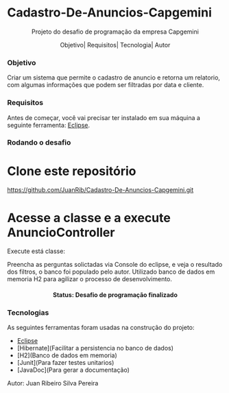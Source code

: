 # Cadastro-De-Anuncios-Capgemini  
<p align="center">Projeto do desafio de programação da empresa Capgemini</p>

<p align ="center">
<a>Objetivo</a>|
<a>Requisitos</a>|
<a>Tecnologia</a>|
<a>Autor</a>
</p>

###  Objetivo
Criar um sistema que permite o cadastro de anuncio e  retorna um relatorio, com algumas informações  que podem ser filtradas por data  e  cliente.


### Requisitos

Antes de começar, você vai precisar ter instalado em sua máquina a seguinte ferramenta:
[Eclipse](https://www.eclipse.org/). 

###  Rodando  o desafio

# Clone este repositório
<https://github.com/JuanRib/Cadastro-De-Anuncios-Capgemini.git>

# Acesse a classe e a execute AnuncioController
Execute está classe:

<a>Preencha as perguntas solictadas via Console do eclipse, e veja o resultado dos filtros,
o banco foi populado pelo autor.
</a>
<a>
Utilizado banco de dados em memoria H2 para agilizar o processo de desenvolvimento.
</a>



<h4 align="center"> 
	Status: Desafio de programação finalizado
</h4>

###  Tecnologias

As seguintes ferramentas foram usadas na construção do projeto:

- [Eclipse](https://www.eclipse.org/)
- [Hibernate](Facilitar a persistencia no banco de dados)
- [H2](Banco de dados em memoria)
- [Junit](Para fazer testes unitarios)
- [JavaDoc](Para gerar a documentação)

<a>
Autor: Juan Ribeiro Silva Pereira
</a>

